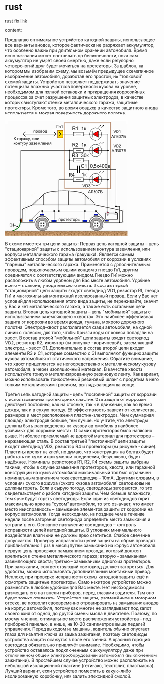 

# rust 

[rust fix link](http://www.meanders.ru/katod_zashita.shtml)

content:

Предлагаю оптимальное устройство катодной защиты, использующее все варианты анодов, которое фактически не разряжает аккумулятор, что особенно важно при длительном хранении автомобиля. Время использования может составлять до бесконечности, пока сам аккумулятор не умрёт своей смертью, даже если регулярно четвероногий друг будет мочиться на протекторы.
За шаблон, на котором мы изобразим схему, мы возьмём предыдущее схематичное изображение автомобиля, доработав его простой, но "толковой" схемой защиты.
Устройство позволяет поддерживать значение потенциала влажных участков поверхности кузова на уровне, необходимом для полной остановки и прекращения коррозийных процессов за счет разрушения защитных электродов, в качестве которых выступают стенки металлического гаража, защитные протекторы. Кроме того, во время осадков в качестве защитного анода используется и мокрая поверхность дорожного полотна.

![pic](r-vehicle/katodZashita.png)

В схеме имеется три цепи защиты:
Первая цепь катодной защиты – цепь "стационарной" защиты с использованием контура заземления, или корпуса металлического гаража (ракушки). Является самым эффективным способом защиты автомобиля от коррозии в условиях "парника" металлического гаража. Применяется с дополнительным проводом, подключаемым одним концом в гнездо Гн1, другим соединяется с соответствующим анодом. Гнездо Гн1 можно расположить в любом удобном для Вас месте автомобиля. Удобнее всего – в салоне, у водительского места. В состав первой "стационарной" цепи защиты входят светодиод VD1, резистор R1, гнездо Гн1 и многожильный монтажный изолированный провод. Если у Вас нет условий для использования этого вида защиты, не переживайте, значит у Вас и нет металлического гаража, а так же есть остальные цепи защиты.
Вторая цепь катодной защиты – цепь "мобильной" защиты с использованием заземляющего «хвоста». Это наиболее эффективная защита от коррозии во время дождя, тумана, мокрого дорожного полотна. Электрод-хвост располагается сзади автомобиля, на одной линии с колесом, для того, чтобы брызги воды от колеса попадали на хвост. В состав второй "мобильной" цепи защиты входят светодиод VD2, резистор R2, изолятор (на рисунке - коричневый), заземляющий электрод - хвост Э1. Дополнительно в состав второй цепи входят элементы R3 и С1, которые совместно с Э1 выполняют функцию защиты кузова автомобиля от статического напряжения. Обратите внимание, что хвост прицепляется не непосредственно к металлическому кузову автомобиля, а через изоляционный материал. В качестве хвоста используйте тонкую металлизированную резиновую ленту. Как вариант, можно использовать тонкостенный резиновый шланг с продетым в него тонким металлическим тросиком, выглядывающим на конце.


Третья цепь катодной защиты – цепь "постоянной" защиты от коррозии с использованием протекторных пластин. Эта защита от коррозии действует постоянно, как на стоянке, так и в движении, как во время дождя, так и в сухую погоду. Её эффективность зависит от количества, размеров и мест расположения пластин-электродов. Чем суммарная площадь электродов больше, тем лучше. Но учтите, что электроды должны быть распределены по кузову автомобиля в наиболее уязвимых для коррозии местах. О самих протекторах было написано выше. Наиболее приемлемый не дорогой материал для протекторов – нержавеющая сталь. В состав третьей "постоянной" цепи защиты входят светодиод VD3, резистор R4 и протекторы (на рисунке - синие). Пластины крепят на клей, но думаю, что конструкция на болтах будет работать не хуже и при умелом соединении, безусловно, будет надёжнее.
Номиналы резисторов R1, R2, R4 схемы защиты выбраны такими, чтобы в случае замыкания протекторов, хвоста, или гаражной конструкции на кузов автомобиля максимальный ток был ограничен номинальным значением тока светодиодов – 10mA. Другими словами, в условиях сухого воздуха (сухого кузова автомобиля) светодиоды не должны гореть. Если в сырую погоду, светодиоды загораются, то это свидетельствует о работе катодной защиты. Чем больше влажности, тем ярче будут гореть светодиоды. Если один из светодиодов горит максимально ярко на "сухом" автомобиле, то это означает, что имеет место неисправность – замыкание элементов защиты от коррозии на корпус автомобиля. Тогда необходимо, не позднее чем в течение недели после загорания светодиода определить место замыкания и устранить его. Основное назначение светодиодов – контроль исправности цепей катодной защиты. В условиях минимального воздействия влаги они не должны ярко светиться. Слабое свечение допускается.
Проверку исправности цепей защиты на обрыв проводят приблизительно 1 раз в месяц путем замыкания на корпус автомобиля: первую цепь проверяют замыканием провода, который должен крепиться к стенке металлического гаража; вторую – замыканием заземляющего хвоста; третью – замыканием одного из протекторов. При замыкании, соответствующий светодиод должен загореться. Для удобства, можно использовать дополнительный монтажный провод. Неплохо, при проверке исправности схемы катодной защиты ещё и осмотреть защитные протекторы.
Само нехитрое устройство можно разместить в любом удобном для Вас месте. Нет необходимости размещать его на панели приборов, перед глазами водителя. Там оно будет только отвлекать. Устройство защиты, размещённое в моторном отсеке, не позволит своевременно отреагировать на замыкание анодов на корпус автомобиля, потому как многие не заглядывают под капот своего коня от одной, до другой смены масла в двигателе. Поэтому, по моему мнению, оптимальное место расположения устройства – под приборной панелью, в нише, на 10-20 сантиметров выше педалей управления. Перед выходом из машины, водитель обычно опускает глаза для изъятия ключа из замка зажигания, поэтому светодиоды устройства защиты окажутся в поле его зрения. А красный горящий светодиод обязательно привлечёт внимание.
Необходимо, чтобы устройство оставалось подключенным к аккумулятору даже при отключенном общем электрооборудовании автомобиля (выключенном зажигании). В простейшем случае устройство можно расположить на небольшой изоляционной пластине (гетинакс, текстолит, пластмасса). Лучший вариант, если устройство поместить в какую-либо изолированную коробочку, или залить эпоксидной смолой.

